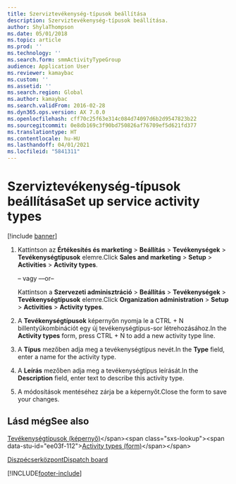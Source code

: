 ```yaml
---
title: Szerviztevékenység-típusok beállítása
description: Szerviztevékenység-típusok beállítása.
author: ShylaThompson
ms.date: 05/01/2018
ms.topic: article
ms.prod: ''
ms.technology: ''
ms.search.form: smmActivityTypeGroup
audience: Application User
ms.reviewer: kamaybac
ms.custom: ''
ms.assetid: ''
ms.search.region: Global
ms.author: kamaybac
ms.search.validFrom: 2016-02-28
ms.dyn365.ops.version: AX 7.0.0
ms.openlocfilehash: cff70c25f63e314c084d74097d6b2d9547823b22
ms.sourcegitcommit: 0e8db169c3f90bd750826af76709ef5d621fd377
ms.translationtype: HT
ms.contentlocale: hu-HU
ms.lasthandoff: 04/01/2021
ms.locfileid: "5841311"
---
```

# <a name="set-up-service-activity-types"></a><span data-ttu-id="ee03f-103">Szerviztevékenység-típusok beállítása</span><span class="sxs-lookup"><span data-stu-id="ee03f-103">Set up service activity types</span></span> 

[!include [banner](../includes/banner.md)]


1.  <span data-ttu-id="ee03f-104">Kattintson az **Értékesítés és marketing** \> **Beállítás** \> **Tevékenységek** \> **Tevékenységtípusok** elemre.</span><span class="sxs-lookup"><span data-stu-id="ee03f-104">Click **Sales and marketing** \> **Setup** \> **Activities** \> **Activity types**.</span></span>
    
    <span data-ttu-id="ee03f-105">– vagy –</span><span class="sxs-lookup"><span data-stu-id="ee03f-105">–or–</span></span>
    
    <span data-ttu-id="ee03f-106">Kattintson a **Szervezeti adminisztráció** \> **Beállítás** \> **Tevékenységek** \> **Tevékenységtípusok** elemre.</span><span class="sxs-lookup"><span data-stu-id="ee03f-106">Click **Organization administration** \> **Setup** \> **Activities** \> **Activity types**.</span></span>

2.  <span data-ttu-id="ee03f-107">A **Tevékenységtípusok** képernyőn nyomja le a CTRL + N billentyűkombinációt egy új tevékenységtípus-sor létrehozásához.</span><span class="sxs-lookup"><span data-stu-id="ee03f-107">In the **Activity types** form, press CTRL + N to add a new activity type line.</span></span>

3.  <span data-ttu-id="ee03f-108">A **Típus** mezőben adja meg a tevékenységtípus nevét.</span><span class="sxs-lookup"><span data-stu-id="ee03f-108">In the **Type** field, enter a name for the activity type.</span></span>

4.  <span data-ttu-id="ee03f-109">A **Leírás** mezőben adja meg a tevékenységtípus leírását.</span><span class="sxs-lookup"><span data-stu-id="ee03f-109">In the **Description** field, enter text to describe this activity type.</span></span>

5.  <span data-ttu-id="ee03f-110">A módosítások mentéséhez zárja be a képernyőt.</span><span class="sxs-lookup"><span data-stu-id="ee03f-110">Close the form to save your changes.</span></span>

## <a name="see-also"></a><span data-ttu-id="ee03f-111">Lásd még</span><span class="sxs-lookup"><span data-stu-id="ee03f-111">See also</span></span>

<span data-ttu-id="ee03f-112">[Tevékenységtípusok (képernyő)](https://technet.microsoft.com/library/aa583718\(v=ax.60\))</span><span class="sxs-lookup"><span data-stu-id="ee03f-112">[Activity types (form)](https://technet.microsoft.com/library/aa583718\(v=ax.60\))</span></span>

[<span data-ttu-id="ee03f-113">Diszpécserközpont</span><span class="sxs-lookup"><span data-stu-id="ee03f-113">Dispatch board</span></span>](dispatch-board.md)

  




[!INCLUDE[footer-include](../../includes/footer-banner.md)]